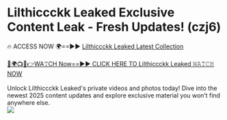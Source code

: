 # Lilthiccckk Leaked Exclusive Content Leak - Fresh Updates! (czj6)

🔥 ACCESS NOW 🌍==►► <a href="https://tinyurl.com/kvy9nzfs" rel="nofollow">Lilthiccckk Leaked Latest Collection</a>
<br><br>
[🔴🌍📺📱👉WA𝚃CH Now==►► CLICK HERE TO Lilthiccckk Leaked 𝚆𝙰𝚃𝙲𝙷 NOW](https://tinyurl.com/kvy9nzfs)
<br><br>
Unlock Lilthiccckk Leaked's private videos and photos today! Dive into the newest 2025 content updates and explore exclusive material you won’t find anywhere else.
<br>
<a href="https://tinyurl.com/kvy9nzfs" rel="nofollow" data-target="animated-image.originalLink"><img src="https://camo.githubusercontent.com/8a4f000d20f83aca3bf7ec5f350d767afa0574a8a352519fd8cfa583a6f93a33/68747470733a2f2f692e696d6775722e636f6d2f644a486b345a712e676966" data-canonical-src="https://i.imgur.com/dJHk4Zq.gif" style="max-width: 100%; display: inline-block;" data-target="animated-image.originalImage"></a>
<br>
